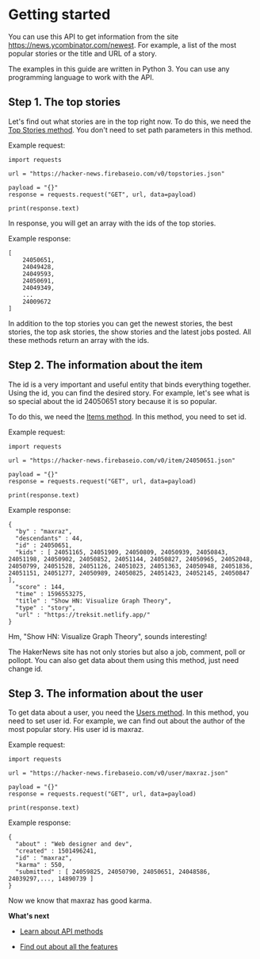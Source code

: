 <h1>Getting started</h1>

You can use this API to get information from the site https://news.ycombinator.com/newest. For example, a list of the most popular stories or the title and URL of a story.

The examples in this guide are written in Python 3. You can use any programming language to work with the API.

<h2>Step 1. The top stories</h2>

Let's find out what stories are in the top right now. To do this, we need the [Top Stories method](https://github.com/myafka/HackerNewsDocs/blob/master/Methods.md#top-stories). You don't need to set path parameters in this method.
 
Example request:

```
import requests

url = "https://hacker-news.firebaseio.com/v0/topstories.json"

payload = "{}"
response = requests.request("GET", url, data=payload)

print(response.text)
```
In response, you will get an array with the ids of the top stories.

Example response:

```
[
    24050651,
    24049428,
    24049593,
    24050691,
    24049349,
    ...
    24009672
]
```
In addition to the top stories you can get the newest stories, the best stories, the top ask stories, the show stories and the latest jobs posted. All these methods return an array with the ids.

<h2>Step 2. The information about the item</h2>

The id is a very important and useful entity that binds everything together. Using the id, you can find the desired story. For example, let's see what is so special about the id 24050651 story because it is so popular.

To do this, we need the [Items method](https://github.com/myafka/HackerNewsDocs/blob/master/Methods.md#items). In this method, you need to set id.

Example request:

```
import requests

url = "https://hacker-news.firebaseio.com/v0/item/24050651.json"

payload = "{}"
response = requests.request("GET", url, data=payload)

print(response.text)
```

Example response:

```
{
  "by" : "maxraz",
  "descendants" : 44,
  "id" : 24050651,
  "kids" : [ 24051165, 24051909, 24050809, 24050939, 24050843, 24051198, 24050902, 24050852, 24051144, 24050827, 24050965, 24052048, 24050799, 24051528, 24051126, 24051023, 24051363, 24050948, 24051836, 24051151, 24051277, 24050989, 24050825, 24051423, 24052145, 24050847 ],
  "score" : 144,
  "time" : 1596553275,
  "title" : "Show HN: Visualize Graph Theory",
  "type" : "story",
  "url" : "https://treksit.netlify.app/"
}
```

Hm, "Show HN: Visualize Graph Theory", sounds interesting!

The HakerNews site has not only stories but also a job, comment, poll or pollopt. You can also get data about them using this method, just need change id.

<h2>Step 3. The information about the user</h2>

To get data about a user, you need the [Users method](https://github.com/myafka/HackerNewsDocs/blob/master/Methods.md#users). In this method, you need to set user id.
For example, we can find out about the author of the most popular story. His user id is maxraz.

Example request:

```
import requests

url = "https://hacker-news.firebaseio.com/v0/user/maxraz.json"

payload = "{}"
response = requests.request("GET", url, data=payload)

print(response.text)

```

Example response:

```
{
  "about" : "Web designer and dev",
  "created" : 1501496241,
  "id" : "maxraz",
  "karma" : 550,
  "submitted" : [ 24059825, 24050790, 24050651, 24048586, 24039297,..., 14890739 ]
}

```
Now we know that maxraz has good karma.

<b>What's next</b>

* [Learn about API methods](https://github.com/myafka/HackerNewsDocs/blob/master/Methods.md)

* [Find out about all the features](https://github.com/myafka/HackerNewsDocs/blob/master/Use%20cases.md)
